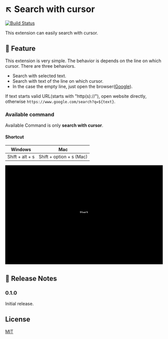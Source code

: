 # :arrow_upper_left: Search with cursor

[![Build Status](https://dev.azure.com/hasefumi23/search-in-browser/_apis/build/status/hasefumi23.SearchInBrowser?branchName=master)](https://dev.azure.com/hasefumi23/search-in-browser/_build/latest?definitionId=1&branchName=master)

This extension can easily search with cursor.

## :wrench: Feature

This extension is very simple. The behavior is depends on the line on which cursor.
There are three behaviors.

- Search with selected text.
- Search with text of the line on which cursor.
- In the case the empty line, just open the browser([Google](<https://www.google.com/>)).

If text starts valid URL(starts with "http(s)://"), open website directly, otherwise `https://www.google.com/search?q=${text}`.

### Available command

Available Command is only **search with cursor**.

#### Shortcut

| Windows | Mac |
|---|---|
| Shift + alt + s | Shift + option + s (Mac) |

![feature](images/feature.gif)

## :memo: Release Notes

### 0.1.0

Initial release.

## License

[MIT](https://github.com/davidhouchin/whitespace-plus/blob/master/LICENSE)
